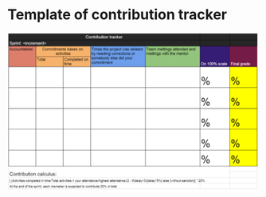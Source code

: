 # Template of contribution tracker

![contribution tracker](https://github.com/Edwin-Lines/Project-Cosmos/blob/main/Resources/Images/template%20contribution%20tracker.png)
